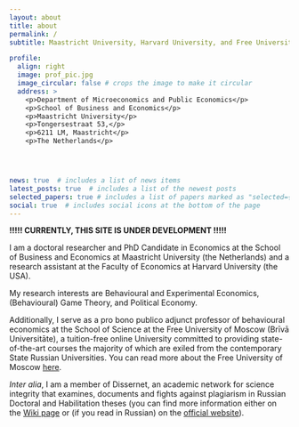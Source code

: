 ```yaml
---
layout: about
title: about
permalink: /
subtitle: Maastricht University, Harvard University, and Free University of Moscow

profile:
  align: right
  image: prof_pic.jpg
  image_circular: false # crops the image to make it circular
  address: >
    <p>Department of Microeconomics and Public Economics</p>
    <p>School of Business and Economics</p>
    <p>Maastricht University</p>
    <p>Tongersestraat 53,</p>
    <p>6211 LM, Maastricht</p>
    <p>The Netherlands</p>




news: true  # includes a list of news items
latest_posts: true  # includes a list of the newest posts
selected_papers: true # includes a list of papers marked as "selected={true}"
social: true  # includes social icons at the bottom of the page
---
```



<b>!!!!! CURRENTLY, THIS SITE IS UNDER DEVELOPMENT !!!!! </b>


I am a doctoral researcher and PhD Candidate in Economics at the School of Business and Economics at Maastricht University (the Netherlands) and a research assistant at the Faculty of Economics at Harvard University (the USA).

My research interests are Behavioural and Experimental Economics, (Behavioural) Game Theory, and Political Economy.

Additionally, I serve as a pro bono publico adjunct professor of behavioural economics at the School of Science at the Free University of Moscow (Brīvā Universitāte), a tuition-free online University committed to providing state-of-the-art courses the majority of which are exiled from the contemporary State Russian Universities. You can read more about the Free University of Moscow [here](/teaching/).


<i>Inter alia</i>, I am a member of Dissernet, an academic network for science integrity that examines, documents and fights against plagiarism in Russian Doctoral and Habilitation theses (you can find more information either on the [Wiki page](https://en.wikipedia.org/wiki/Dissernet) or (if you read in Russian) on the [official website](https://www.dissernet.org/)).



















